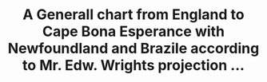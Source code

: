 ---
label: 
title: A Generall chart from England to Cape Bona Esperance with Newfoundland and Brazile according to Mr. Edw. Wrights projection ...
short_title: A Generall chart from England to Cape Bona Esperance
layout: entry
presentation: side-by-side
order: 136
object:
  - id: 6
---